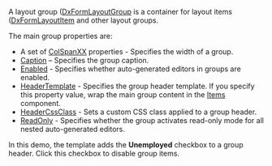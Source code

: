 A layout group ([DxFormLayoutGroup](https://docs.devexpress.com/Blazor/DevExpress.Blazor.DxFormLayoutGroup) is a container for layout items ([DxFormLayoutItem](https://docs.devexpress.com/Blazor/DevExpress.Blazor.DxFormLayoutItem) and other layout groups.

The main group properties are:
* A set of [ColSpanXX](https://docs.devexpress.com/Blazor/DevExpress.Blazor.DxFormLayoutGroup._members) properties - Specifies the width of a group.
* [Caption](https://docs.devexpress.com/Blazor/DevExpress.Blazor.Base.FormLayoutItemBase.Caption) – Specifies the group caption.
* [Enabled](https://docs.devexpress.com/Blazor/DevExpress.Blazor.Base.FormLayoutItemBase.Enabled) - Specifies whether auto-generated editors in groups are enabled.
* [HeaderTemplate](https://docs.devexpress.com/Blazor/DevExpress.Blazor.DxFormLayoutGroup.HeaderTemplate) - Specifies the group header template. If you specify this property value, wrap the main group content in the [Items](https://docs.devexpress.com/Blazor/DevExpress.Blazor.DxFormLayoutGroup.Items) component.
* [HeaderCssClass](https://docs.devexpress.com/Blazor/DevExpress.Blazor.DxFormLayoutGroup.HeaderCssClass) - Sets a custom CSS class applied to a group header.
* [ReadOnly](https://docs.devexpress.com/Blazor/DevExpress.Blazor.Base.FormLayoutItemBase.ReadOnly) - Specifies whether the group activates read-only mode for all nested auto-generated editors.

In this demo, the template adds the **Unemployed** checkbox to a group header. Click this checkbox to disable group items.
